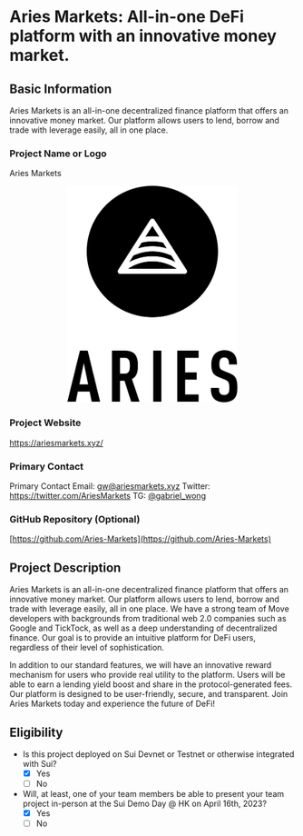 # Aries Markets: All-in-one DeFi platform with an innovative money market.

## Basic Information

Aries Markets is an all-in-one decentralized finance platform that offers an innovative money market. Our platform allows users to lend, borrow and trade with leverage easily, all in one place.

### Project Name or Logo

Aries Markets

<p align="center">
    <img src="../assets/Aries.png" alt="AriesMarketsLogo" width="300">
</p>

### Project Website

https://ariesmarkets.xyz/

### Primary Contact

Primary Contact
Email: gw@ariesmarkets.xyz
Twitter: https://twitter.com/AriesMarkets
TG: [@gabriel_wong](https://t.me/gabriel_wong)

### GitHub Repository (Optional)

[https://github.com/Aries-Markets](https://github.com/Aries-Markets)

## Project Description

Aries Markets is an all-in-one decentralized finance platform that offers an innovative money market. Our platform allows users to lend, borrow and trade with leverage easily, all in one place. We have a strong team of Move developers with backgrounds from traditional web 2.0 companies such as Google and TickTock, as well as a deep understanding of decentralized finance. Our goal is to provide an intuitive platform for DeFi users, regardless of their level of sophistication.

In addition to our standard features, we will have an innovative reward mechanism for users who provide real utility to the platform. Users will be able to earn a lending yield boost and share in the protocol-generated fees. Our platform is designed to be user-friendly, secure, and transparent. Join Aries Markets today and experience the future of DeFi!

## Eligibility

- Is this project deployed on Sui Devnet or Testnet or otherwise integrated with Sui?
  - [x] Yes
  - [ ] No
- Will, at least, one of your team members be able to present your team project in-person at the Sui Demo Day @ HK on April 16th, 2023?
  - [x] Yes
  - [ ] No
